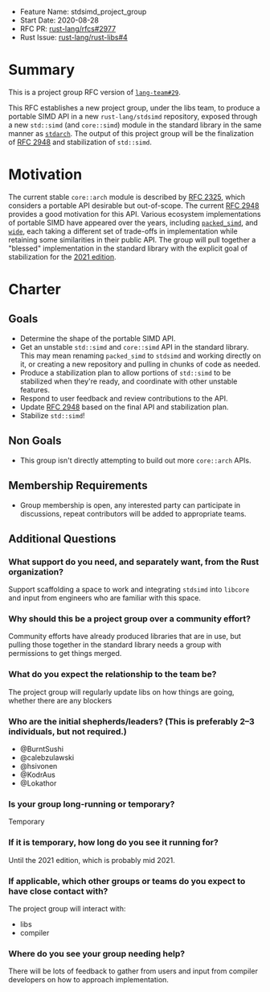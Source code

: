 - Feature Name: stdsimd_project_group
- Start Date: 2020-08-28
- RFC PR: [rust-lang/rfcs#2977](https://github.com/rust-lang/rfcs/pull/2977)
- Rust Issue: [rust-lang/rust-libs#4](https://github.com/rust-lang/libs-team/issues/4)

# Summary
[summary]: #summary

This is a project group RFC version of [`lang-team#29`].

This RFC establishes a new project group, under the libs team, to produce a portable SIMD API in a new `rust-lang/stdsimd` repository, exposed through a new `std::simd` (and `core::simd`) module in the standard library in the same manner as [`stdarch`]. The output of this project group will be the finalization of [RFC 2948] and stabilization of `std::simd`.

# Motivation
[motivation]: #motivation

The current stable `core::arch` module is described by [RFC 2325], which considers a portable API desirable but out-of-scope. The current [RFC 2948] provides a good motivation for this API. Various ecosystem implementations of portable SIMD have appeared over the years, including [`packed_simd`], and [`wide`], each taking a different set of trade-offs in implementation while retaining some similarities in their public API. The group will pull together a "blessed" implementation in the standard library with the explicit goal of stabilization for the [2021 edition].

# Charter
[charter]: #charter

## Goals

- Determine the shape of the portable SIMD API.
- Get an unstable `std::simd` and `core::simd` API in the standard library. This may mean renaming `packed_simd` to `stdsimd` and working directly on it, or creating a new repository and pulling in chunks of code as needed.
- Produce a stabilization plan to allow portions of `std::simd` to be stabilized when they're ready, and coordinate with other unstable features.
- Respond to user feedback and review contributions to the API.
- Update [RFC 2948] based on the final API and stabilization plan.
- Stabilize `std::simd`!

## Non Goals

- This group isn't directly attempting to build out more `core::arch` APIs.

## Membership Requirements

- Group membership is open, any interested party can participate in discussions, repeat contributors will be added to appropriate teams.

## Additional Questions

### What support do you need, and separately want, from the Rust organization?

Support scaffolding a space to work and integrating `stdsimd` into `libcore` and input from engineers who are familiar with this space.

### Why should this be a project group over a community effort?

Community efforts have already produced libraries that are in use, but pulling those together in the standard library needs a group with permissions to get things merged.

### What do you expect the relationship to the team be?

The project group will regularly update libs on how things are going, whether there are any blockers

### Who are the initial shepherds/leaders? (This is preferably 2–3 individuals, but not required.)

- @BurntSushi
- @calebzulawski
- @hsivonen
- @KodrAus
- @Lokathor

### Is your group long-running or temporary?

Temporary

### If it is temporary, how long do you see it running for?

Until the 2021 edition, which is probably mid 2021.

### If applicable, which other groups or teams do you expect to have close contact with?

The project group will interact with:

- libs
- compiler

### Where do you see your group needing help?

There will be lots of feedback to gather from users and input from compiler developers on how to approach implementation.

[`packed_simd`]: https://github.com/rust-lang/packed_simd
[`wide`]: https://github.com/Lokathor/wide
[`stdarch`]: https://github.com/rust-lang/stdarch
[2021 edition]: https://github.com/rust-lang/rfcs/pull/2966
[RFC 2948]: https://github.com/rust-lang/rfcs/pull/2948
[RFC 2325]: https://rust-lang.github.io/rfcs/2325-stable-simd.html
[`lang-team#29`]: https://github.com/rust-lang/lang-team/issues/29
